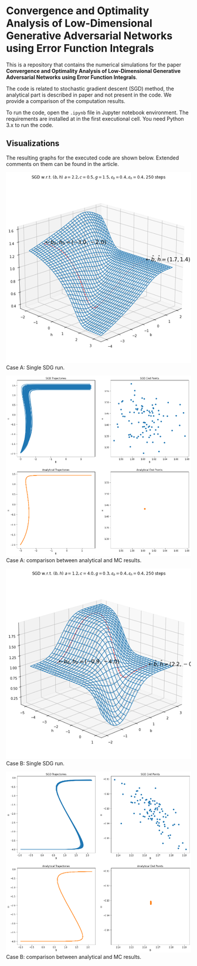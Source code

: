 # Convergence and Optimality Analysis of Low-Dimensional Generative Adversarial Networks using Error Function Integrals

This is a repository that contains the numerical simulations for the paper
__Convergence and Optimality Analysis of Low-Dimensional Generative Adversarial
Networks using Error Function Integrals__.

The code is related to stochastic gradient descent (SGD) method, the analytical
part is described in paper and not present in the code. We provide a comparison
of the computation results.

To run the code, open the `.ipynb` file in Jupyter notebook environment. The
requirements are installed at in the first executional cell. You need Python
3.x to run the code.

## Visualizations 
The resulting graphs for the executed code are shown below. Extended comments
on them can be found in the article.

![case a single](content/case_a_surface_single_run.png)
Case A: Single SDG run.

![case a plot](content/case_a.png)
Case A: comparison between analytical and MC results.

![case b single](content/case_b_surface_single_run.png)
Case B: Single SDG run.

![case b plot](content/case_b.png)
Case B: comparison between analytical and MC results.
